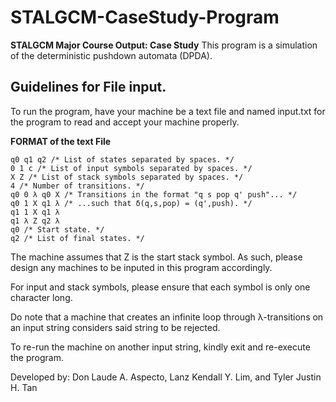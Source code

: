 # STALGCM-CaseStudy-Program  
**STALGCM Major Course Output: Case Study**
This program is a simulation of the deterministic pushdown automata (DPDA).


## Guidelines for File input.
To run the program, have your machine be a text file and named input.txt for the program 
to read and accept your machine properly.

**FORMAT of the text File**
```
q0 q1 q2 /* List of states separated by spaces. */
0 1 c /* List of input symbols separated by spaces. */
X Z /* List of stack symbols separated by spaces. */
4 /* Number of transitions. */
q0 0 λ q0 X /* Transitions in the format "q s pop q' push"... */
q0 1 X q1 λ /* ...such that δ(q,s,pop) = (q',push). */
q1 1 X q1 λ
q1 λ Z q2 λ
q0 /* Start state. */
q2 /* List of final states. */
```

The machine assumes that Z is the start stack symbol. As such, please design any machines to be inputed in this program accordingly.

For input and stack symbols, please ensure that each symbol is only one character long.

Do note that a machine that creates an infinite loop through λ-transitions on an input string considers said string to be rejected.

To re-run the machine on another input string, kindly exit and re-execute the program.

Developed by: Don Laude A. Aspecto, Lanz Kendall Y. Lim, and Tyler Justin H. Tan
